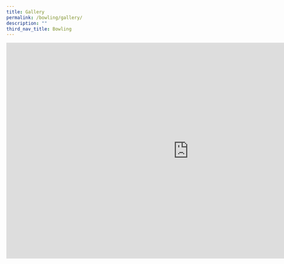 ```yaml
---
title: Gallery
permalink: /bowling/gallery/
description: ""
third_nav_title: Bowling
---
```

<iframe allowfullscreen="true" height="569" width="960" frameborder="0" src="https://docs.google.com/presentation/d/e/2PACX-1vT1sRUvRIoLWcz4UHqiOgRA4Z9JrrJZI7LRnAmcLJ3IlR-5_hUMzXYiN5aHZlYP4gHddvxdWTdPknyz/embed?start=true&amp;loop=true&amp;delayms=3000"></iframe>